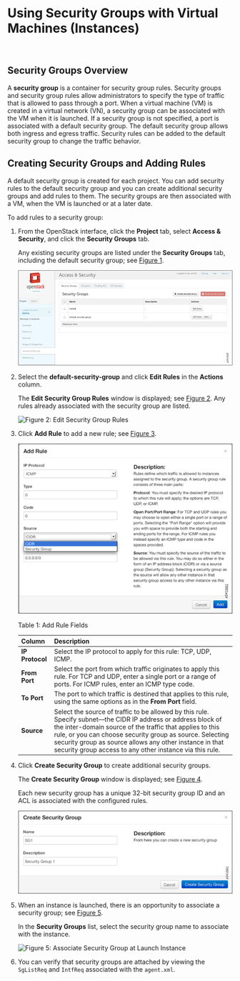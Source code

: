 # Using Security Groups with Virtual Machines (Instances)

 

## Security Groups Overview

A **security group** is a container for security group rules. Security
groups and security group rules allow administrators to specify the type
of traffic that is allowed to pass through a port. When a virtual
machine (VM) is created in a virtual network (VN), a security group can
be associated with the VM when it is launched. If a security group is
not specified, a port is associated with a default security group. The
default security group allows both ingress and egress traffic. Security
rules can be added to the default security group to change the traffic
behavior.

## Creating Security Groups and Adding Rules

A default security group is created for each project. You can add
security rules to the default security group and you can create
additional security groups and add rules to them. The security groups
are then associated with a VM, when the VM is launched or at a later
date.

To add rules to a security group:

1.  <span id="jd0e38">From the OpenStack interface, click the
    **Project** tab, select **Access & Security**, and click the
    **Security Groups** tab.</span>

    Any existing security groups are listed under the **Security
    Groups** tab, including the default security group; see
    [Figure 1](creating-security-groups.html#secur-grps).

    ![Figure 1: Security Groups](documentation/images/s041610.gif)

2.  <span id="jd0e61">Select the **default-security-group** and click
    **Edit Rules** in the **Actions** column.</span>

    The **Edit Security Group Rules** window is displayed; see
    [Figure 2](creating-security-groups.html#edit-sec-rules). Any rules
    already associated with the security group are listed.

    ![Figure 2: Edit Security Group
    Rules](documentation/images/s041860.gif)

3.  <span id="jd0e84">Click **Add Rule** to add a new rule; see
    [Figure 3](creating-security-groups.html#add-rule-sg).</span>

    ![Figure 3: Add Rule](documentation/images/s041862.gif)

    Table 1: Add Rule Fields

    | Column          | Description                                                                                                                                                                                                                                                                                                                                                   |
    |:----------------|:--------------------------------------------------------------------------------------------------------------------------------------------------------------------------------------------------------------------------------------------------------------------------------------------------------------------------------------------------------------|
    | **IP Protocol** | Select the IP protocol to apply for this rule: TCP, UDP, ICMP.                                                                                                                                                                                                                                                                                                |
    | **From Port**   | Select the port from which traffic originates to apply this rule. For TCP and UDP, enter a single port or a range of ports. For ICMP rules, enter an ICMP type code.                                                                                                                                                                                          |
    | **To Port**     | The port to which traffic is destined that applies to this rule, using the same options as in the **From Port** field.                                                                                                                                                                                                                                        |
    | **Source**      | Select the source of traffic to be allowed by this rule. Specify subnet—the CIDR IP address or address block of the inter-domain source of the traffic that applies to this rule, or you can choose security group as source. Selecting security group as source allows any other instance in that security group access to any other instance via this rule. |

4.  <span id="jd0e146">Click **Create Security Group** to create
    additional security groups.</span>

    The **Create Security Group** window is displayed; see
    [Figure 4](creating-security-groups.html#creat-sec-grp).

    Each new security group has a unique 32-bit security group ID and an
    ACL is associated with the configured rules.

    ![Figure 4: Create Security Group](documentation/images/s041861.gif)

5.  <span id="jd0e165">When an instance is launched, there is an
    opportunity to associate a security group; see
    [Figure 5](creating-security-groups.html#launch-sg).</span>

    In the **Security Groups** list, select the security group name to
    associate with the instance.

    ![Figure 5: Associate Security Group at Launch
    Instance](documentation/images/s041863.gif)

6.  <span id="jd0e179">You can verify that security groups are attached
    by viewing the `SgListReq` and `IntfReq` associated with the
    `agent.xml`.</span>

 
